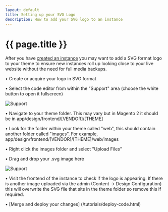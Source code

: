 ```yaml
---
layout: default
title: Setting up your SVG Logo
description: How to add your SVG logo to an instance
---
```


# {{ page.title }}

After you have [created an instance](/tutorials/creating-a-new-instance.html) you may want to add a SVG format logo to your theme to ensure new instances roll up looking close to your live website without the need for full media backups.

• Create or acquire your logo in SVG format

• Select the code editor from within the "Support" area (choose the white button to open it fullscreen)

<p><img src="/assets/img/svg_1.jpg" alt="Support" /></p>

•  Navigate to your theme folder. This may vary but in Magento 2 it should be in app/design/frontend/[VENDOR]/[THEME]

•  Look for the folder within your theme called "web", this should contain another folder called "images". For example, app/design/frontend/[VENDOR]/[THEME]/web/images

•  Right click the images folder and select "Upload Files"

•  Drag and drop your .svg image here

<p><img src="/assets/img/svg_3.jpg" alt="Support" /></p>

•  Visit the frontend of the instance to check if the logo is appearing. If there is another image uploaded via the admin (Content -> Design Configuration) this will overwrite the SVG file that sits in the theme folder so remove this if required.

•  [Merge and deploy your changes] (/tutorials/deploy-code.html)

